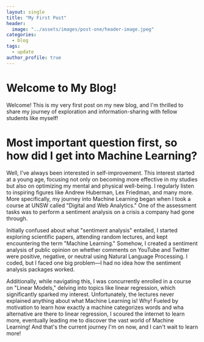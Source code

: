 ```yaml
---
layout: single
title: "My First Post"
header:
  image: "../assets/images/post-one/header-image.jpeg"
categories:
  - blog
tags:
  - update
author_profile: true
---
```


# Welcome to My Blog!

Welcome! This is my very first post on my new blog, and I'm thrilled to share my journey of exploration and information-sharing with fellow students like myself!

# Most important question first, so how did I get into Machine Learning?

Well, I've always been interested in self-improvement. This interest started at a young age, focusing not only on becoming more effective in my studies but also on optimizing my mental and physical well-being. I regularly listen to inspiring figures like Andrew Huberman, Lex Friedman, and many more. More specifically, my journey into Machine Learning began when I took a course at UNSW called "Digital and Web Analytics." One of the assessment tasks was to perform a sentiment analysis on a crisis a company had gone through.

Initially confused about what "sentiment analysis" entailed, I started exploring scientific papers, attending random lectures, and kept encountering the term "Machine Learning." Somehow, I created a sentiment analysis of public opinion on whether comments on YouTube and Twitter were positive, negative, or neutral using Natural Language Processing. I coded, but I faced one big problem—I had no idea how the sentiment analysis packages worked.

Additionally, while navigating this, I was concurrently enrolled in a course on "Linear Models," delving into topics like linear regression, which significantly sparked my interest. Unfortunately, the lectures never explained anything about what Machine Learning is! Why! Fueled by motivation to learn how exactly a machine categorizes words and wha alternative are there to linear regression, I scoured the internet to learn more, eventually leading me to discover the vast world of Machine Learning! And that's the current journey I'm on now, and I can't wait to learn more!
